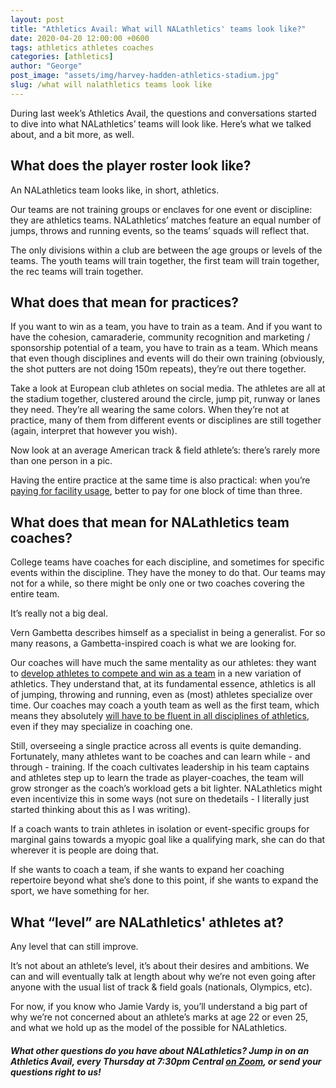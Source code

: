 ```yaml
---
layout: post
title: "Athletics Avail: What will NALathletics' teams look like?"
date: 2020-04-20 12:00:00 +0600
tags: athletics athletes coaches
categories: [athletics]
author: "George"
post_image: "assets/img/harvey-hadden-athletics-stadium.jpg"
slug: /what will nalathletics teams look like
---
```

During last week’s Athletics Avail, the questions and conversations started to dive into what NALathletics’ teams will look like. Here’s what we talked about, and a bit more, as well.

<h2>What does the player roster look like?</h2>

An NALathletics team looks like, in short, athletics. 

Our teams are not training groups or enclaves for one event or discipline: they are athletics teams. NALathletics’ matches feature an equal number of jumps, throws and running events, so the teams’ squads will reflect that.

The only divisions within a club are between the age groups or levels of the teams. The youth teams will train together, the first team will train together, the rec teams will train together. 

<h2>What does that mean for practices?</h2>

If you want to win as a team, you have to train as a team. And if you want to have the cohesion, camaraderie, community recognition and marketing / sponsorship potential of a team, you have to train as a team. Which means that even though disciplines and events will do their own training (obviously, the shot putters are not doing 150m repeats), they’re out there together.

Take a look at European club athletes on social media. The athletes are all at the stadium together, clustered around the circle, jump pit, runway or lanes they need. They’re all wearing the same colors. When they’re not at practice, many of them from different events or disciplines are still together (again, interpret that however you wish). 

Now look at an average American track & field athlete’s: there’s rarely more than one person in a pic.

Having the entire practice at the same time is also practical: when you’re <a href="https://nalathletics.com/blog/2020/03/18/nalathletics-whats-in-it-for-me-coaches">paying for facility usage</a>, better to pay for one block of time than three. 

<h2>What does that mean for NALathletics team coaches?</h2>

College teams have coaches for each discipline, and sometimes for specific events within the discipline. They have the money to do that. Our teams may not for a while, so there might be only one or two coaches covering the entire team.

It’s really not a big deal. 

Vern Gambetta describes himself as a specialist in being a generalist. For so many reasons, a Gambetta-inspired coach is what we are looking for.

Our coaches will have much the same mentality as our athletes: they want to <a href="https://nalathletics.com/blog/2020/03/18/nalathletics-whats-in-it-for-me-athletes">develop athletes to compete and win as a team</a> in a new variation of athletics. They understand that, at its fundamental essence, athletics is all of jumping, throwing and running, even as (most) athletes specialize over time. Our coaches may coach a youth team as well as the first team, which means they absolutely <a href="https://trainingground.guru/articles/vern-gambetta-lessons-from-five-decades-in-performance">will have to be fluent in all disciplines of athletics</a>, even if they may specialize in coaching one.

Still, overseeing a single practice across all events is quite demanding. Fortunately, many athletes want to be coaches and can learn while - and through - training. If the coach cultivates leadership in his team captains and athletes step up to learn the trade as player-coaches, the team will grow stronger as the coach’s workload gets a bit lighter. NALathletics might even incentivize this in some ways (not sure on thedetails - I literally just started thinking about this as I was writing).

If a coach wants to train athletes in isolation or event-specific groups for marginal gains towards a myopic goal like a qualifying mark, she can do that wherever it is people are doing that. 

If she wants to coach a team, if she wants to expand her coaching repertoire beyond what she’s done to this point, if she wants to expand the sport, we have something for her.

<h2>What “level” are NALathletics' athletes at?</h2>

Any level that can still improve. 

It’s not about an athlete’s level, it’s about their desires and ambitions. We can and will eventually talk at length about why we’re not even going after anyone with the usual list of track & field goals (nationals, Olympics, etc). 

For now, if you know who Jamie Vardy is, you’ll understand a big part of why we’re not concerned about an athlete’s marks at age 22 or even 25, and what we hold up as the model of the possible for NALathletics. 

<h5>What other questions do you have about NALathletics? Jump in on an Athletics Avail, every Thursday at 7:30pm Central <a href="https://us04web.zoom.us/j/820113463">on Zoom</a>, or send your questions right to us!</h5>

